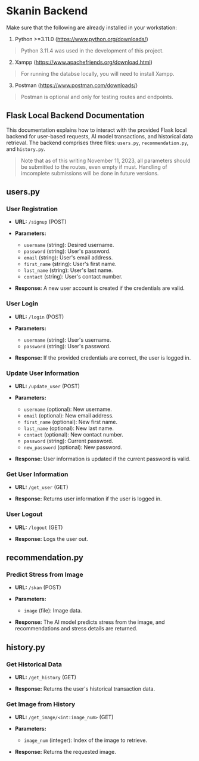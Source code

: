 
# Skanin Backend
Make sure that the following are already installed in your workstation:
1. Python >=3.11.0 (https://www.python.org/downloads/)
> Python 3.11.4 was used in the development of this project.
2. Xampp (https://www.apachefriends.org/download.html)
> For running the databse locally, you will need to install Xampp.
3. Postman (https://www.postman.com/downloads/)
> Postman is optional and only for testing routes and endpoints.

## Flask Local Backend Documentation

This documentation explains how to interact with the provided Flask local backend for user-based requests, AI model transactions, and historical data retrieval. The backend comprises three files: `users.py`, `recommendation.py`, and `history.py`.

> Note that as of this writing November 11, 2023, all parameters should be submitted to the routes, even empty if must. Handling of imcomplete submissions will be done in future versions.

## users.py

### User Registration

- **URL:** `/signup` (POST)

- **Parameters:**
    - `username` (string): Desired username.
    - `password` (string): User's password.
    - `email` (string): User's email address.
    - `first_name` (string): User's first name.
    - `last_name` (string): User's last name.
    - `contact` (string): User's contact number.

- **Response:** A new user account is created if the credentials are valid.

### User Login

- **URL:** `/login` (POST)

- **Parameters:**
    - `username` (string): User's username.
    - `password` (string): User's password.

- **Response:** If the provided credentials are correct, the user is logged in.

### Update User Information

- **URL:** `/update_user` (POST)

- **Parameters:**
    - `username` (optional): New username.
    - `email` (optional): New email address.
    - `first_name` (optional): New first name.
    - `last_name` (optional): New last name.
    - `contact` (optional): New contact number.
    - `password` (string): Current password.
    - `new_password` (optional): New password.

- **Response:** User information is updated if the current password is valid.

### Get User Information

- **URL:** `/get_user` (GET)

- **Response:** Returns user information if the user is logged in.

### User Logout

- **URL:** `/logout` (GET)

- **Response:** Logs the user out.

## recommendation.py

### Predict Stress from Image

- **URL:** `/skan` (POST)

- **Parameters:**
    - `image` (file): Image data.

- **Response:** The AI model predicts stress from the image, and recommendations and stress details are returned.

## history.py

### Get Historical Data

- **URL:** `/get_history` (GET)

- **Response:** Returns the user's historical transaction data.

### Get Image from History

- **URL:** `/get_image/<int:image_num>` (GET)

- **Parameters:**
    - `image_num` (integer): Index of the image to retrieve.

- **Response:** Returns the requested image.
